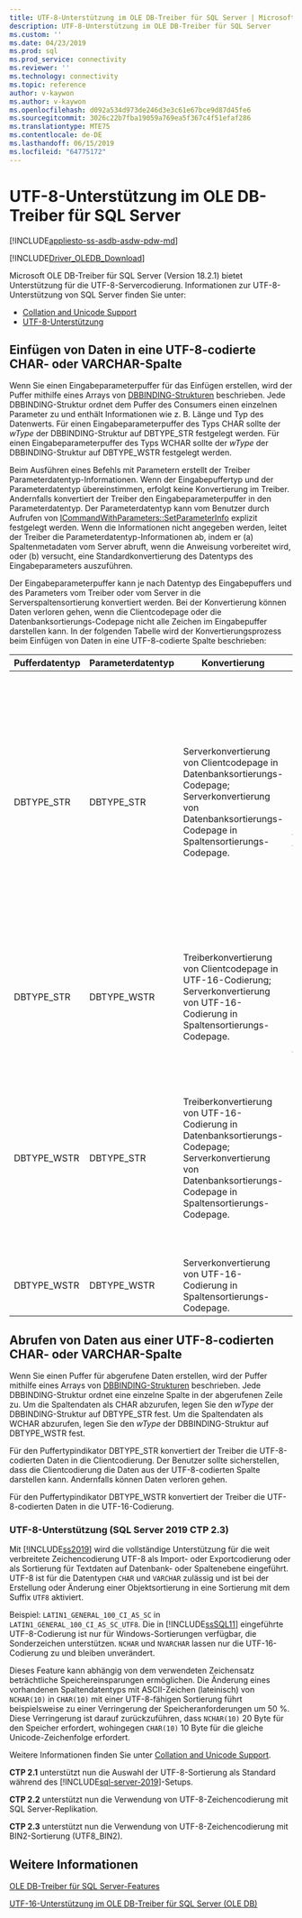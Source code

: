 ```yaml
---
title: UTF-8-Unterstützung im OLE DB-Treiber für SQL Server | Microsoft-Dokumentation
description: UTF-8-Unterstützung im OLE DB-Treiber für SQL Server
ms.custom: ''
ms.date: 04/23/2019
ms.prod: sql
ms.prod_service: connectivity
ms.reviewer: ''
ms.technology: connectivity
ms.topic: reference
author: v-kaywon
ms.author: v-kaywon
ms.openlocfilehash: d092a534d973de246d3e3c61e67bce9d87d45fe6
ms.sourcegitcommit: 3026c22b7fba19059a769ea5f367c4f51efaf286
ms.translationtype: MTE75
ms.contentlocale: de-DE
ms.lasthandoff: 06/15/2019
ms.locfileid: "64775172"
---
```

# <a name="utf-8-support-in-ole-db-driver-for-sql-server"></a>UTF-8-Unterstützung im OLE DB-Treiber für SQL Server
[!INCLUDE[appliesto-ss-asdb-asdw-pdw-md](../../../includes/appliesto-ss-asdb-asdw-pdw-md.md)]

[!INCLUDE[Driver_OLEDB_Download](../../../includes/driver_oledb_download.md)]

Microsoft OLE DB-Treiber für SQL Server (Version 18.2.1) bietet Unterstützung für die UTF-8-Servercodierung. Informationen zur UTF-8-Unterstützung von SQL Server finden Sie unter:
- [Collation and Unicode Support](../../../relational-databases/collations/collation-and-unicode-support.md)
- [UTF-8-Unterstützung](#ctp23)

## <a name="data-insertion-into-a-utf-8-encoded-char-or-varchar-column"></a>Einfügen von Daten in eine UTF-8-codierte CHAR- oder VARCHAR-Spalte
Wenn Sie einen Eingabeparameterpuffer für das Einfügen erstellen, wird der Puffer mithilfe eines Arrays von [DBBINDING-Strukturen](https://go.microsoft.com/fwlink/?linkid=2071182) beschrieben. Jede DBBINDING-Struktur ordnet dem Puffer des Consumers einen einzelnen Parameter zu und enthält Informationen wie z. B. Länge und Typ des Datenwerts. Für einen Eingabeparameterpuffer des Typs CHAR sollte der *wType* der DBBINDING-Struktur auf DBTYPE_STR festgelegt werden. Für einen Eingabeparameterpuffer des Typs WCHAR sollte der *wType* der DBBINDING-Struktur auf DBTYPE_WSTR festgelegt werden.

Beim Ausführen eines Befehls mit Parametern erstellt der Treiber Parameterdatentyp-Informationen. Wenn der Eingabepuffertyp und der Parameterdatentyp übereinstimmen, erfolgt keine Konvertierung im Treiber. Andernfalls konvertiert der Treiber den Eingabeparameterpuffer in den Parameterdatentyp. Der Parameterdatentyp kann vom Benutzer durch Aufrufen von [ICommandWithParameters::SetParameterInfo](https://go.microsoft.com/fwlink/?linkid=2071577) explizit festgelegt werden. Wenn die Informationen nicht angegeben werden, leitet der Treiber die Parameterdatentyp-Informationen ab, indem er (a) Spaltenmetadaten vom Server abruft, wenn die Anweisung vorbereitet wird, oder (b) versucht, eine Standardkonvertierung des Datentyps des Eingabeparameters auszuführen.

Der Eingabeparameterpuffer kann je nach Datentyp des Eingabepuffers und des Parameters vom Treiber oder vom Server in die Serverspaltensortierung konvertiert werden. Bei der Konvertierung können Daten verloren gehen, wenn die Clientcodepage oder die Datenbanksortierungs-Codepage nicht alle Zeichen im Eingabepuffer darstellen kann. In der folgenden Tabelle wird der Konvertierungsprozess beim Einfügen von Daten in eine UTF-8-codierte Spalte beschrieben:

|Pufferdatentyp|Parameterdatentyp|Konvertierung|Vorkehrung|
|---             |---                |---       |---            |
|DBTYPE_STR|DBTYPE_STR|Serverkonvertierung von Clientcodepage in Datenbanksortierungs-Codepage; Serverkonvertierung von Datenbanksortierungs-Codepage in Spaltensortierungs-Codepage.|Stellen Sie sicher, dass alle Zeichen in den Eingabedaten von der Clientcodepage und von der Datenbanksortierungs-Codepage dargestellt werden können. Um beispielsweise ein polnisches Zeichen einzufügen, könnte die Clientcodepage auf 1250 (ANSI Mitteleuropäisch) festgelegt werden, und für die Datenbanksortierung könnte Polnisch als Sortierungskennzeichner verwendet werden (z. B. Polish_100_CI_AS_SC) oder die UTF-8-Codierung aktiviert sein.|
|DBTYPE_STR|DBTYPE_WSTR|Treiberkonvertierung von Clientcodepage in UTF-16-Codierung; Serverkonvertierung von UTF-16-Codierung in Spaltensortierungs-Codepage.|Stellen Sie sicher, dass die Clientcodepage alle Zeichen in den Eingabedaten darstellen kann. Um beispielsweise ein polnisches Zeichen einzufügen, könnte die Clientcodepage auf 1250 (ANSI Mitteleuropäisch) festgelegt werden.|
|DBTYPE_WSTR|DBTYPE_STR|Treiberkonvertierung von UTF-16-Codierung in Datenbanksortierungs-Codepage; Serverkonvertierung von Datenbanksortierungs-Codepage in Spaltensortierungs-Codepage.|Stellen Sie sicher, dass die Datenbanksortierungs-Codepage alle Zeichen in den Eingabedaten darstellen kann. Um beispielsweise ein polnisches Zeichen einzufügen, könnte für die Datenbanksortierungs-Codepage Polnisch als Sortierungskennzeichner verwendet werden (z. B. Polish_100_CI_AS_SC) oder die UTF-8-Codierung aktiviert sein.|
|DBTYPE_WSTR|DBTYPE_WSTR|Serverkonvertierung von UTF-16-Codierung in Spaltensortierungs-Codepage.|Keine.|

## <a name="data-retrieval-from-a-utf-8-encoded-char-or-varchar-column"></a>Abrufen von Daten aus einer UTF-8-codierten CHAR- oder VARCHAR-Spalte
Wenn Sie einen Puffer für abgerufene Daten erstellen, wird der Puffer mithilfe eines Arrays von [DBBINDING-Strukturen](https://go.microsoft.com/fwlink/?linkid=2071182) beschrieben. Jede DBBINDING-Struktur ordnet eine einzelne Spalte in der abgerufenen Zeile zu. Um die Spaltendaten als CHAR abzurufen, legen Sie den *wType* der DBBINDING-Struktur auf DBTYPE_STR fest. Um die Spaltendaten als WCHAR abzurufen, legen Sie den *wType* der DBBINDING-Struktur auf DBTYPE_WSTR fest.

Für den Puffertypindikator DBTYPE_STR konvertiert der Treiber die UTF-8-codierten Daten in die Clientcodierung. Der Benutzer sollte sicherstellen, dass die Clientcodierung die Daten aus der UTF-8-codierten Spalte darstellen kann. Andernfalls können Daten verloren gehen.

Für den Puffertypindikator DBTYPE_WSTR konvertiert der Treiber die UTF-8-codierten Daten in die UTF-16-Codierung.

<a name="ctp23"></a>

### <a name="utf-8-support-sql-server-2019-ctp-23"></a>UTF-8-Unterstützung (SQL Server 2019 CTP 2.3)

Mit [!INCLUDE[ss2019](../../../includes/sssqlv15-md.md)] wird die vollständige Unterstützung für die weit verbreitete Zeichencodierung UTF-8 als Import- oder Exportcodierung oder als Sortierung für Textdaten auf Datenbank- oder Spaltenebene eingeführt. UTF-8 ist für die Datentypen `CHAR` und `VARCHAR` zulässig und ist bei der Erstellung oder Änderung einer Objektsortierung in eine Sortierung mit dem Suffix `UTF8` aktiviert.

Beispiel: `LATIN1_GENERAL_100_CI_AS_SC` in `LATIN1_GENERAL_100_CI_AS_SC_UTF8`. Die in [!INCLUDE[ssSQL11](../../../includes/sssql11-md.md)] eingeführte UTF-8-Codierung ist nur für Windows-Sortierungen verfügbar, die Sonderzeichen unterstützen. `NCHAR` und `NVARCHAR` lassen nur die UTF-16-Codierung zu und bleiben unverändert.

Dieses Feature kann abhängig von dem verwendeten Zeichensatz beträchtliche Speichereinsparungen ermöglichen. Die Änderung eines vorhandenen Spaltendatentyps mit ASCII-Zeichen (lateinisch) von `NCHAR(10)` in `CHAR(10)` mit einer UTF-8-fähigen Sortierung führt beispielsweise zu einer Verringerung der Speicheranforderungen um 50 %. Diese Verringerung ist darauf zurückzuführen, dass `NCHAR(10)` 20 Byte für den Speicher erfordert, wohingegen `CHAR(10)` 10 Byte für die gleiche Unicode-Zeichenfolge erfordert.

Weitere Informationen finden Sie unter [Collation and Unicode Support](../../../relational-databases/collations/collation-and-unicode-support.md).

**CTP 2.1** unterstützt nun die Auswahl der UTF-8-Sortierung als Standard während des [!INCLUDE[sql-server-2019](../../../includes/sssqlv15-md.md)]-Setups.

**CTP 2.2** unterstützt nun die Verwendung von UTF-8-Zeichencodierung mit SQL Server-Replikation.

**CTP 2.3** unterstützt nun die Verwendung von UTF-8-Zeichencodierung mit BIN2-Sortierung (UTF8_BIN2).

## <a name="see-also"></a>Weitere Informationen  
[OLE DB-Treiber für SQL Server-Features](../../oledb/features/oledb-driver-for-sql-server-features.md) 

[UTF-16-Unterstützung im OLE DB-Treiber für SQL Server (OLE DB)](../../oledb/features/utf-16-support-in-oledb-driver-for-sql-server.md)    
  
  
